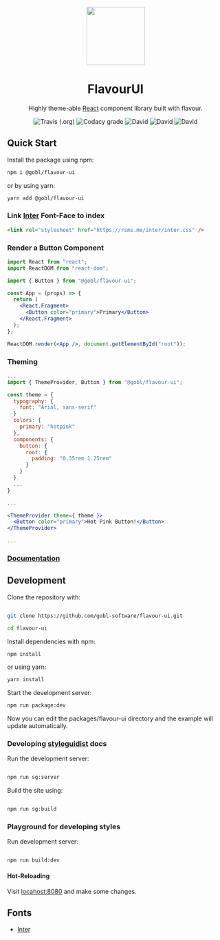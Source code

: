 <p align="center"><img  width="135" src="https://svgshare.com/i/G40.svg" /></p>
<h1 align="center">FlavourUI</h1>
<p align="center">Highly theme-able <a href="https://github.com/facebook/react">React</a> component library built with flavour.</p>
<p align="center">
  <img alt="Travis (.org)" src="https://img.shields.io/travis/gobl-software/flavour-ui?style=flat-square">
  <img alt="Codacy grade" src="https://img.shields.io/codacy/grade/71c28e9b05424da7a084c29304e2a4fb?style=flat-square">
  <img alt="David" src="https://img.shields.io/david/gobl-software/flavour-ui?style=flat-square">
  <img alt="David" src="https://img.shields.io/david/dev/gobl-software/flavour-ui?style=flat-square">
  <img alt="David" src="https://img.shields.io/david/peer/gobl-software/flavour-ui?style=flat-square">
</p>

## Quick Start

Install the package using npm:

```bash
npm i @gobl/flavour-ui
```

or by using yarn:

```bash
yarn add @gobl/flavour-ui
```

### Link [Inter](https://github.com/rsms/inter) Font-Face to index

```html
<link rel="stylesheet" href="https://rsms.me/inter/inter.css" />
```

### Render a Button Component

```jsx
import React from "react";
import ReactDOM from "react-dom";

import { Button } from "@gobl/flavour-ui";

const App = (props) => {
  return (
    <React.Fragment>
      <Button color="primary">Primary</Button>
    </React.Fragment>
  );
};

ReactDOM.render(<App />, document.getElementById("root"));
```

### Theming

```jsx
...
import { ThemeProvider, Button } from "@gobl/flavour-ui";

const theme = {
  typography: {
    font: "Arial, sans-serif"
  }
  colors: {
    primary: "hotpink"
  },
  components: {
    button: {
      root: {
        padding: "0.35rem 1.25rem"
      }
    }
  }
  ...
}

...

<ThemeProvider theme={ theme }>
  <Button color="primary">Hot Pink Button!</Button>
</ThemeProvider>

...
```

### [Documentation](https://gobl-software.github.io/flavour-ui/)

## Development

Clone the repository with:

```bash

git clone https://github.com/gobl-software/flavour-ui.git

cd flavour-ui
```

Install dependencies with npm:

```bash
npm install
```

or using yarn:

```bash
yarn install
```

Start the development server:

```bash
npm run package:dev
```

Now you can edit the packages/flavour-ui directory and the example will update automatically.

### Developing [styleguidist](https://github.com/styleguidist/react-styleguidist) docs

Run the development server:

```bash

npm run sg:server

```

Build the site using:

```bash

npm run sg:build

```

### Playground for developing styles

Run development server:

```bash

npm run build:dev

```

#### Hot-Reloading

Visit [locahost:8080](http://localhost:8080) and make some changes.

## Fonts

-  [Inter](https://github.com/rsms/inter)
